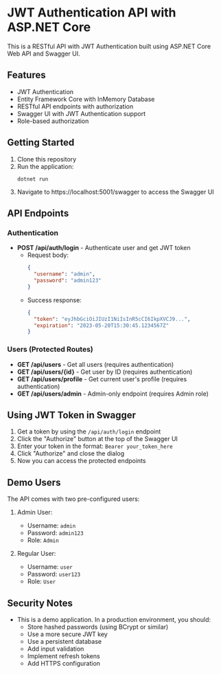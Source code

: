# JWT Authentication API with ASP.NET Core

This is a RESTful API with JWT Authentication built using ASP.NET Core Web API and Swagger UI.

## Features

- JWT Authentication
- Entity Framework Core with InMemory Database
- RESTful API endpoints with authorization
- Swagger UI with JWT Authentication support
- Role-based authorization

## Getting Started

1. Clone this repository
2. Run the application:
   ```
   dotnet run
   ```
3. Navigate to https://localhost:5001/swagger to access the Swagger UI

## API Endpoints

### Authentication

- **POST /api/auth/login** - Authenticate user and get JWT token
  - Request body:
    ```json
    {
      "username": "admin",
      "password": "admin123"
    }
    ```
  - Success response:
    ```json
    {
      "token": "eyJhbGciOiJIUzI1NiIsInR5cCI6IkpXVCJ9...",
      "expiration": "2023-05-20T15:30:45.1234567Z"
    }
    ```

### Users (Protected Routes)

- **GET /api/users** - Get all users (requires authentication)
- **GET /api/users/{id}** - Get user by ID (requires authentication)
- **GET /api/users/profile** - Get current user's profile (requires authentication)
- **GET /api/users/admin** - Admin-only endpoint (requires Admin role)

## Using JWT Token in Swagger

1. Get a token by using the `/api/auth/login` endpoint
2. Click the "Authorize" button at the top of the Swagger UI
3. Enter your token in the format: `Bearer your_token_here`
4. Click "Authorize" and close the dialog
5. Now you can access the protected endpoints

## Demo Users

The API comes with two pre-configured users:

1. Admin User:
   - Username: `admin`
   - Password: `admin123`
   - Role: `Admin`

2. Regular User:
   - Username: `user`
   - Password: `user123`
   - Role: `User`

## Security Notes

- This is a demo application. In a production environment, you should:
  - Store hashed passwords (using BCrypt or similar)
  - Use a more secure JWT key
  - Use a persistent database
  - Add input validation
  - Implement refresh tokens
  - Add HTTPS configuration 